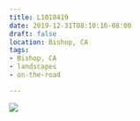 ```yaml
---
title: L1010419
date: 2019-12-31T08:10:16-08:00
draft: false
location: Bishop, CA
tags:
- Bishop, CA
- landscapes
- on-the-road

---
```

![](https://d17enza3bfujl8.cloudfront.net/L1010419.jpg)
